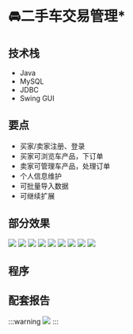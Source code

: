 # 🚘二手车交易管理*

<MyGlobalComponent />

## 技术栈
- Java
- MySQL
- JDBC
- Swing GUI

## 要点
- 买家/卖家注册、登录
- 买家可浏览车产品，下订单
- 卖家可管理车产品，处理订单
- 个人信息维护
- 可批量导入数据
- 可继续扩展

## 部分效果
![](http://cdn.qiniu.liyansheng.top/img/20240707161619.png)
![](http://cdn.qiniu.liyansheng.top/img/20240707161635.png)
![](http://cdn.qiniu.liyansheng.top/img/20240707161651.png)
![](http://cdn.qiniu.liyansheng.top/img/20240707161705.png)
![](http://cdn.qiniu.liyansheng.top/img/20240707161813.png)
![](http://cdn.qiniu.liyansheng.top/img/20240707161847.png)
![](http://cdn.qiniu.liyansheng.top/img/20240707161924.png)
![](http://cdn.qiniu.liyansheng.top/img/20240707162007.png)
![](http://cdn.qiniu.liyansheng.top/img/20240707162059.png)

## 程序

<!-- ![](http://cdn.qiniu.liyansheng.top/img/20240707163814.png) -->
<PaymentButton :productId="128" />

## 配套报告
:::warning
![](http://cdn.qiniu.liyansheng.top/img/Snipaste_2024-07-08_13-06-11.png)
:::
<PaymentButton :productId="129" :buttonText="'点我获取-报告'"/>